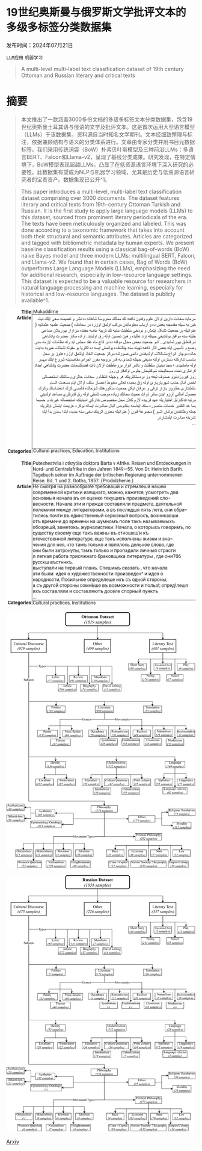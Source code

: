 # 19世纪奥斯曼与俄罗斯文学批评文本的多级多标签分类数据集

发布时间：2024年07月21日

`LLM应用` `机器学习`

> A multi-level multi-label text classification dataset of 19th century Ottoman and Russian literary and critical texts

# 摘要

> 本文推出了一款涵盖3000多份文档的多级多标签文本分类数据集，包含19世纪奥斯曼土耳其语与俄语的文学及批评文本。这是首次运用大型语言模型（LLMs）于该数据集，资料源自当时知名文学期刊。文本经细致整理与标注，依据兼顾结构与语义的分类体系进行。文章由专家分类并附书目元数据标签。我们采用传统词袋（BoW）朴素贝叶斯模型及三种前沿LLMs：多语言BERT、Falcon和Llama-v2，呈现了基线分类成果。研究发现，在特定情境下，BoW模型表现超越LLMs，凸显了在低资源语言环境下深入研究的必要性。此数据集有望成为NLP与机器学习领域，尤其是历史与低资源语言研究者的宝贵资产。数据集现已公开^1。

> This paper introduces a multi-level, multi-label text classification dataset comprising over 3000 documents. The dataset features literary and critical texts from 19th-century Ottoman Turkish and Russian. It is the first study to apply large language models (LLMs) to this dataset, sourced from prominent literary periodicals of the era. The texts have been meticulously organized and labeled. This was done according to a taxonomic framework that takes into account both their structural and semantic attributes. Articles are categorized and tagged with bibliometric metadata by human experts. We present baseline classification results using a classical bag-of-words (BoW) naive Bayes model and three modern LLMs: multilingual BERT, Falcon, and Llama-v2. We found that in certain cases, Bag of Words (BoW) outperforms Large Language Models (LLMs), emphasizing the need for additional research, especially in low-resource language settings. This dataset is expected to be a valuable resource for researchers in natural language processing and machine learning, especially for historical and low-resource languages. The dataset is publicly available^1.

![19世纪奥斯曼与俄罗斯文学批评文本的多级多标签分类数据集](../../../paper_images/2407.15136/ex_ottoman.png)

![19世纪奥斯曼与俄罗斯文学批评文本的多级多标签分类数据集](../../../paper_images/2407.15136/ex_russian.png)

![19世纪奥斯曼与俄罗斯文学批评文本的多级多标签分类数据集](../../../paper_images/2407.15136/x1.png)

![19世纪奥斯曼与俄罗斯文学批评文本的多级多标签分类数据集](../../../paper_images/2407.15136/x2.png)

[Arxiv](https://arxiv.org/abs/2407.15136)